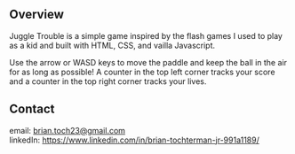 ## Overview

Juggle Trouble is a simple game inspired by the flash games I used to play as a kid and built with HTML, CSS, and vailla Javascript.

Use the arrow or WASD keys to move the paddle and keep the ball in the air for as long as possible! A counter in the top left corner tracks your score and a counter in the top right corner tracks your lives.

## Contact

email: brian.toch23@gmail.com
<br>
linkedIn: https://www.linkedin.com/in/brian-tochterman-jr-991a1189/
